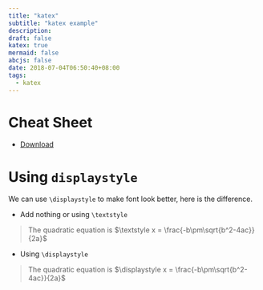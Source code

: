```yaml
---
title: "katex"
subtitle: "katex example"
description:
draft: false
katex: true
mermaid: false
abcjs: false
date: 2018-07-04T06:50:40+08:00
tags:
  - katex
---
```



# Cheat Sheet
- [Download][@1]

# Using `displaystyle`

We can use `\displaystyle` to make font look better, here is the difference.

- Add nothing or using `\textstyle`

> The quadratic equation is $\textstyle x = \frac{-b\pm\sqrt{b^2-4ac}}{2a}$

- Using `\displaystyle`

> The quadratic equation is $\displaystyle x = \frac{-b\pm\sqrt{b^2-4ac}}{2a}$ 

<!-- reference links -->

[@1]: ./latex_cheatsheet.pdf
